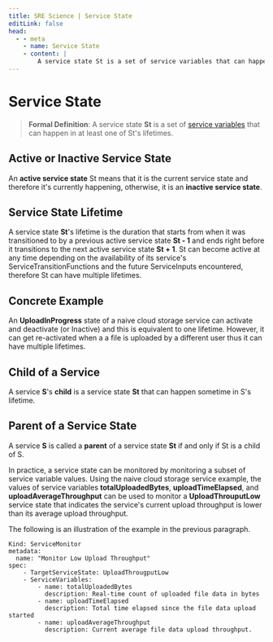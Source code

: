 ```yaml
---
title: SRE Science | Service State
editLink: false
head:
  - - meta
    - name: Service State
    - content: |
        A service state St is a set of service variables that can happen in at least one of St's lifetimes.
---
```


# Service State

> **Formal Definition**: A service state **St** is a set of [service variables](./service-variable.md) that can happen in at least one of St's lifetimes.


## Active or Inactive Service State
An **active service state** St means that it is the current service state and therefore it's currently happening, otherwise, it is an **inactive service state**.

## Service State Lifetime
A service state **St**'s lifetime is the duration that starts from when it was transitioned to by a previous active service state **St - 1** and ends right before it transitions to the next active service state **St + 1**.
St can become active at any time depending on the availability of its service's ServiceTransitionFunctions and the future ServiceInputs encountered, therefore St can have multiple lifetimes.

## Concrete Example
An **UploadInProgress** state of a naive cloud storage service can activate and deactivate (or Inactive) and this is equivalent to one lifetime. However, it can get re-activated when a a file is uploaded by a different user thus it can have multiple lifetimes.

## Child of a Service
A service **S**'s **child** is a service state **St** that can happen sometime in S's lifetime.

## Parent of a Service State
A service **S** is called a **parent** of a service state **St** if and only if St is a child of S.
<br/>

In practice, a service state can be monitored by monitoring a subset of service variable values. Using the naive cloud storage service example, the values of service variables **totalUploadedBytes**, **uploadTimeElapsed**, and **uploadAverageThroughput** can be used to monitor a **UploadThrouputLow** service state that indicates the service's current upload throughput is lower than its average upload throughput.

The following is an illustration of the example in the
previous paragraph.

```
Kind: ServiceMonitor
metadata:
  name: "Monitor Low Upload Throughput"
spec:
    - TargetServiceState: UploadThrougputLow
    - ServiceVariables:
        - name: totalUploadedBytes
          description: Real-time count of uploaded file data in bytes
        - name: uploadTimeElapsed
          description: Total time elapsed since the file data upload started
        - name: uploadAverageThroughput
          description: Current average file data upload throughput.

```